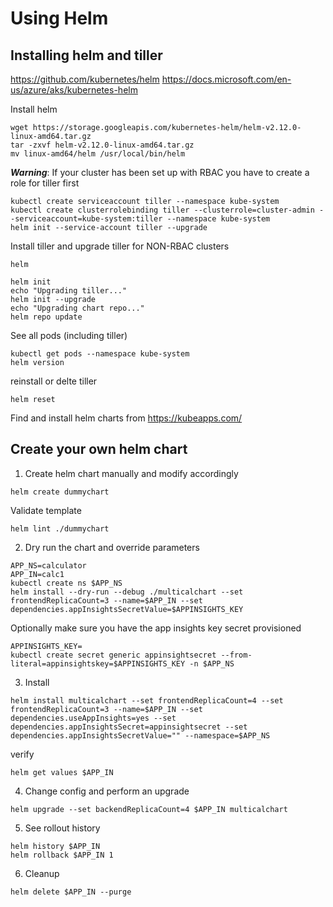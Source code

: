 # Using Helm

## Installing helm and tiller
https://github.com/kubernetes/helm
https://docs.microsoft.com/en-us/azure/aks/kubernetes-helm

Install helm
```
wget https://storage.googleapis.com/kubernetes-helm/helm-v2.12.0-linux-amd64.tar.gz
tar -zxvf helm-v2.12.0-linux-amd64.tar.gz
mv linux-amd64/helm /usr/local/bin/helm
```

***Warning***: If your cluster has been set up with RBAC you have to create a role for tiller first
```
kubectl create serviceaccount tiller --namespace kube-system
kubectl create clusterrolebinding tiller --clusterrole=cluster-admin --serviceaccount=kube-system:tiller --namespace kube-system
helm init --service-account tiller --upgrade
```

Install tiller and upgrade tiller for NON-RBAC clusters
```
helm

helm init
echo "Upgrading tiller..."
helm init --upgrade
echo "Upgrading chart repo..."
helm repo update
```

See all pods (including tiller)
```
kubectl get pods --namespace kube-system
helm version
```

reinstall or delte tiller
```
helm reset
```

Find and install helm charts from https://kubeapps.com/

## Create your own helm chart

1. Create helm chart manually and modify accordingly

```
helm create dummychart
```

Validate template
```
helm lint ./dummychart
```

2. Dry run the chart and override parameters
```
APP_NS=calculator
APP_IN=calc1
kubectl create ns $APP_NS
helm install --dry-run --debug ./multicalchart --set frontendReplicaCount=3 --name=$APP_IN --set dependencies.appInsightsSecretValue=$APPINSIGHTS_KEY
```

Optionally make sure you have the app insights key secret provisioned
```
APPINSIGHTS_KEY=
kubectl create secret generic appinsightsecret --from-literal=appinsightskey=$APPINSIGHTS_KEY -n $APP_NS
```

3. Install
```
helm install multicalchart --set frontendReplicaCount=4 --set frontendReplicaCount=3 --name=$APP_IN --set dependencies.useAppInsights=yes --set dependencies.appInsightsSecret=appinsightsecret --set dependencies.appInsightsSecretValue="" --namespace=$APP_NS
```

verify
```
helm get values $APP_IN
```

4. Change config and perform an upgrade
```
helm upgrade --set backendReplicaCount=4 $APP_IN multicalchart
```

5. See rollout history
```
helm history $APP_IN
helm rollback $APP_IN 1
```

6. Cleanup
```
helm delete $APP_IN --purge
```
